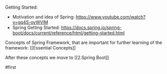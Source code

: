 Getting Started:
- Motivation and idea of Spring: https://www.youtube.com/watch?v=gq4S-ovWVlM
- Spring Getting Started: https://docs.spring.io/spring-boot/docs/current/reference/html/getting-started.html

Concepts of Spring Framework, that are important for further learning of the framework: [[Essential Concepts]]

After these concepts we move to [[2.Spring Boot]]

#first